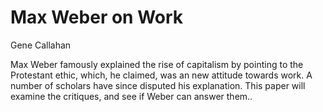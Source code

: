 # Max Weber on Work

Gene Callahan

Max Weber famously explained the rise of capitalism by pointing to the Protestant ethic, which, he claimed, was an new
attitude towards work. A number of scholars have since disputed his explanation. This paper will examine the critiques,
and see if Weber can answer them..
